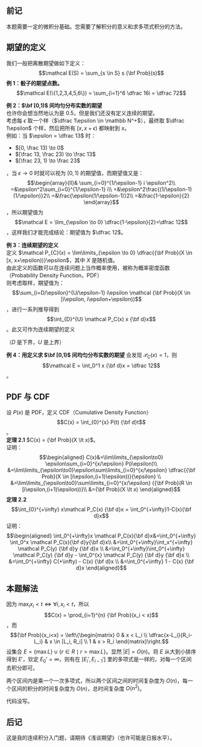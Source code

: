 ## 前记
本题需要一定的微积分基础。您需要了解积分的意义和求多项式积分的方法。
## 期望的定义
我们一般把离散期望做如下定义：  
$$\mathcal E(S) = \sum_{s \in S} s {\bf Prob}(s)$$
**例 1：骰子的期望点数。**
$$\mathcal E(\{1,2,3,4,5,6\}) = \sum_{i=1}^6 \dfrac 16i = \dfrac 72$$

**例 2：$\bf [0,1)$ 间均匀分布实数的期望**  
也许你会想当然地认为是 $0.5$，但是我们还没有定义连续的期望。  
考虑每 $\epsilon$ 取一个样（$\dfrac 1\epsilon \in \mathbb N^+$），最终取 $\dfrac 1\epsilon$ 个样，然后把所有 $[x, x+\epsilon)$ 都映射到 $x$。  
例如：当 $\epsilon = \dfrac 13$ 时：
- $[0, \frac 13) \to 0$
- $[\frac 13, \frac 23) \to \frac 13$
- $[\frac 23, 1) \to \frac 23$

，当 $\epsilon \to 0$ 时就可以视为 $[0,1)$ 的期望值，而期望值又是：
$$\begin{array}{ll}& \sum_{i=0}^{1/\epsilon-1} i \epsilon^2\\
=&\epsilon^2\sum_{i=0}^{1/\epsilon-1} i\\
=&\epsilon^2\frac{(1/\epsilon-1)(1/\epsilon)}2\\
=&\frac{\epsilon(1/\epsilon-1)}2\\
=&\frac{1-\epsilon}{2}
\end{array}$$
，所以期望值为
$$\mathcal E = \lim_{\epsilon \to 0} \dfrac{1-\epsilon}{2}=\dfrac 12$$
，这样我们才能完成结论：期望值为 $\dfrac 12$。

**例 3：连续期望的定义**  
定义 $\mathcal P_{C}(x) = \lim\limits_{\epsilon \to 0} \dfrac{{\bf Prob}(X \in [x, x+\epsilon))}\epsilon$，其中 $X$ 是随机值。  
由此定义的函数可以在连续问题上当作概率使用，被称为概率密度函数（Probability Density Function，PDF）  
则考虑取样，期望值为：
$$\sum_{i=D/\epsilon}^{U/\epsilon-1} i\epsilon \mathcal {\bf Prob}(X \in [i\epsilon, i\epsilon+\epsilon))$$
，进行一系列推导得到
$$\int_{D}^{U} \mathcal P_C(x) x {\bf d}x$$
。此又可作为连续期望的定义

（$D$ 是下界，$U$ 是上界）

**例 4：用定义求 $\bf [0,1)$ 间均匀分布实数的期望**
会发现 $\mathcal P_C(x) = 1$，则
$$\mathcal E = \int_0^1 x {\bf d}x = \dfrac 12$$
。

## PDF 与 CDF
设 $P(x)$ 是 PDF，定义 CDF（Cumulative Density Function）
$$C(x) = \int_{0}^{x} P(t) {\bf d}t$$
。  
**定理 2.1** $C(x) = {\bf Prob}(X \lt x)$。  
证明：
$$\begin{aligned}
C(x)&=\lim\limits_{\epsilon\to0} \epsilon\sum_{i=0}^{x/\epsilon} P(i\epsilon)\\
&=\lim\limits_{\epsilon\to0}\epsilon\sum\limits_{i=0}^{x/\epsilon} \dfrac{{\bf Prob}(X \in [i\epsilon,(i+1)\epsilon))}{\epsilon} \\
&=\lim\limits_{\epsilon\to0}\sum\limits_{i=0}^{x/\epsilon} {{\bf Prob}(R \in [i\epsilon,(i+1)\epsilon))}\\
&={\bf Prob}(X \lt x)
\end{aligned}$$
**定理 2.2**
$$\int_{0}^{+\infty} x\mathcal P_C(x) {\bf d}x = \int_0^{+\infty}1-C(x){\bf d}x$$
证明：
$$\begin{aligned}
\int_0^{+\infty}x \mathcal P_C(x){\bf d}x&=\int_0^{+\infty} \int_0^x \mathcal P_C(x){\bf d}y{\bf d}x\\
&=\int_0^{+\infty}\int_x^{+\infty} \mathcal P_C(y) {\bf d}y {\bf d}x \\
&=\int_0^{+\infty}\int_0^{+\infty} \mathcal P_C(y) {\bf d}y - \int_0^{x} \mathcal P_C(y) {\bf d}y {\bf d}x \\
&=\int_0^{+\infty} C(+\infty) - C(x) {\bf d}x \\
&=\int_0^{+\infty} 1 - C(x) {\bf d}x
\end{aligned}$$

## 本题解法
因为 $\max_{i} x_i < t \iff \forall i,x_i < t$，所以 
$$C(x) = \prod_{i=1}^{n} {\bf Prob}(x_i < x)$$
，而 
$${\bf Prob}(x_i<x) = \left\{\begin{matrix}
0 & x < L_i \\
\dfrac{x-L_i}{R_i-L_i} & x \in [L_i, R_i] \\
1 & x > R_i
\end{matrix}\right.$$
设集合 $E = \{\max L\} \cup \{r \in R \mid r > \max L\}$。显然 $|E| = O(n)$。将 $E$ 从大到小排序 得到 $E'$，钦定 $E_0' = \infty$，则有在 $[E_i',E_{i-1}']$ 里的多项式是一样的，对每一个区间去积分即可。

两个区间内是乘一个一次多项式，所以两个区间之间的时间复杂度为 $O(n)$，每一个区间的积分的时间复杂度为 $O(n)$，总时间复杂度 $O(n^2)$。

代码没写。
## 后记
这是我的连续积分入门题，请期待《浅谈期望》（也许可能是日报水平）。